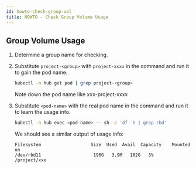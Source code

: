 ```yaml
---
id: howto-check-group-vol
title: HOWTO - Check Group Volume Usage
---
```


## Group Volume Usage

1. Determine a group name for checking.

2. Substitute `project-<group>` with `project-xxxx` in the command and run it to gain the pod name.
   
    ```bash
    kubectl -n hub get pod | grep project-<group>
    ```

    Note down the pod name like xxx-project-xxxx

3. Substitute `<pod-name>` with the real pod name in the command and run it to learn the usage info.
   
   ```bash
   kubectl -n hub exec <pod-name> -- sh -c 'df -h | grep rbd'
   ```

   We should see a similar output of usage info:

   ```text
   Filesystem                   Size  Used  Avail  Capacity    Mounted on
   /dev/rbd11                    196G   3.9M   182G   3%       /project/xxx
   ```

